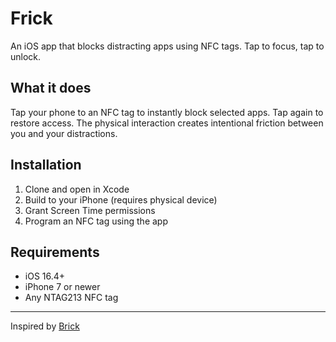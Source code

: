 # Frick

An iOS app that blocks distracting apps using NFC tags. Tap to focus, tap to unlock.

## What it does

Tap your phone to an NFC tag to instantly block selected apps. Tap again to restore access. The physical interaction creates intentional friction between you and your distractions.

## Installation

1. Clone and open in Xcode
2. Build to your iPhone (requires physical device)
3. Grant Screen Time permissions
4. Program an NFC tag using the app

## Requirements

- iOS 16.4+
- iPhone 7 or newer
- Any NTAG213 NFC tag

---

Inspired by [Brick](https://getbrick.app/)